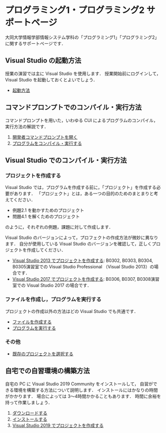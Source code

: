 # プログラミング1・プログラミング2 サポートページ

大同大学情報学部情報システム学科の「プログラミング1」「プログラミング2」に関するサポートページです．

## Visual Studio の起動方法

授業の演習では主に Visual Studio を使用します．
授業開始前にログインして，Visual Studio を起動しておくとよいでしょう．

- [起動方法](docs/LaunchVisualStudio.md)

## コマンドプロンプトでのコンパイル・実行方法

コマンドプロンプトを用いた，いわゆる CUI によるプログラムのコンパイル，実行方法の解説です．

1. [開発者コマンドプロンプトを開く](docs/LaunchPrompt.md)
2. [プログラムをコンパイル・実行する](docs/RunProgramOnPrompt.md)

## Visual Studio でのコンパイル・実行方法

### プロジェクトを作成する

Visual Studio では，プログラムを作成する前に，「プロジェクト」を作成する必要があります．
「プロジェクト」とは，ある一つの目的のためのまとまりと考えてください．

- 例題2.1 を動かすためのプロジェクト
- 問題4.1 を解くためのプロジェクト

のように，それぞれの例題，課題に対して作成します．

Visual Studio のバージョンによって，プロフェクトの作成方法が微妙に異なります．
自分が使用している Visual Studio のバージョンを確認して，正しくプロジェクトを作成してください．

- [Visual Studio 2013 でプロジェクトを作成する](docs/CreateProject.md): B0302, B0303, B0304, B0305演習室での Visual Studio Professional （Visual Studio 2013）の場合です．
- [Visual Studio 2017 でプロジェクトを作成する](docs/CreateProject2017.md): B0306, B0307, B0308演習室での Visual Studio 2017 の場合です． 

### ファイルを作成し，プログラムを実行する

プロジェクトの作成以外の方法はどの Visual Studio でも共通です．

- [ファイルを作成する](docs/WriteProgram.md)
- [プログラムを実行する](docs/RunProgramOnVS.md)

### その他

- [既存のプロジェクトを選択する](docs/SelectProject.md)

## 自宅での自習環境の構築方法

自宅の PC に Visual Studio 2019 Community をインストールして，
自習ができる環境を構築する方法について説明します．
インストールにはかなりの時間がかかります．
場合によっては 3〜4時間かかることもあります．
時間に余裕を持って作業しましょう．

1. [ダウンロードする](docs/DownloadVSC2019.md)
2. [インストールする](docs/InstallVSC2019.md)
3. [Visual Studio 2019 でプロジェクトを作成する](docs/CreateProject2019.md)
